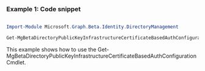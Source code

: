 ### Example 1: Code snippet

```powershell

Import-Module Microsoft.Graph.Beta.Identity.DirectoryManagement

Get-MgBetaDirectoryPublicKeyInfrastructureCertificateBasedAuthConfiguration

```
This example shows how to use the Get-MgBetaDirectoryPublicKeyInfrastructureCertificateBasedAuthConfiguration Cmdlet.

